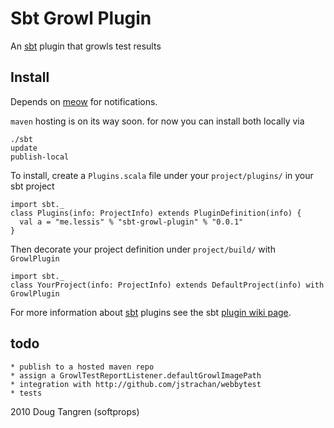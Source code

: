 # Sbt Growl Plugin

An [sbt](http://code.google.com/p/simple-build-tool/) plugin that growls test results

## Install

Depends on [meow](http://github.com/softprops/meow/) for notifications.

`maven` hosting is on its way soon. for now you can install both locally via

    ./sbt
    update
    publish-local
    
To install, create a `Plugins.scala` file under your `project/plugins/` in your sbt project 

    import sbt._
    class Plugins(info: ProjectInfo) extends PluginDefinition(info) {
      val a = "me.lessis" % "sbt-growl-plugin" % "0.0.1"
    }

Then decorate your project definition under `project/build/` with `GrowlPlugin`

    import sbt._
    class YourProject(info: ProjectInfo) extends DefaultProject(info) with GrowlPlugin

For more information about [sbt](http://code.google.com/p/simple-build-tool/) plugins see the sbt [plugin wiki page](http://code.google.com/p/simple-build-tool/wiki/SbtPlugins).


## todo

    * publish to a hosted maven repo
    * assign a GrowlTestReportListener.defaultGrowlImagePath
    * integration with http://github.com/jstrachan/webbytest
    * tests 

2010 Doug Tangren (softprops)